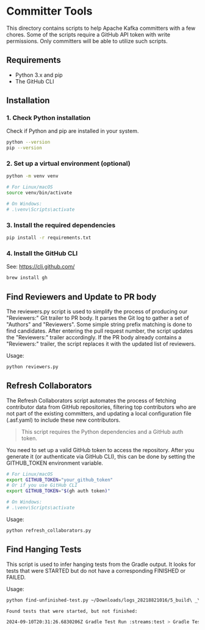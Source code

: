 # Committer Tools

This directory contains scripts to help Apache Kafka committers with a few chores.
Some of the scripts require a GitHub API token with write permissions. Only
committers will be able to utilize such scripts.

## Requirements

- Python 3.x and pip
- The GitHub CLI

## Installation

### 1. Check Python installation

Check if Python and pip are installed in your system.

```bash
python --version
pip --version
```

### 2. Set up a virtual environment (optional)

```bash
python -m venv venv

# For Linux/macOS
source venv/bin/activate

# On Windows:
# .\venv\Scripts\activate
```

### 3. Install the required dependencies

```bash
pip install -r requirements.txt
```

### 4. Install the GitHub CLI

See: https://cli.github.com/

```bash
brew install gh
```

## Find Reviewers and Update to PR body

The reviewers.py script is used to simplify the process of producing our "Reviewers:"
Git trailer to PR body. It parses the Git log to gather a set of "Authors" and "Reviewers". 
Some simple string prefix matching is done to find candidates. 
After entering the pull request number, the script updates the "Reviewers:" trailer accordingly. 
If the PR body already contains a "Reviewers:" trailer, the script replaces it with the updated list of reviewers.

Usage:

```bash
python reviewers.py
```

## Refresh Collaborators

The Refresh Collaborators script automates the process of fetching contributor
data from GitHub repositories, filtering top contributors who are not part of
the existing committers, and updating a local configuration file (.asf.yaml) to
include these new contributors.

> This script requires the Python dependencies and a GitHub auth token.

You need to set up a valid GitHub token to access the repository. After you
generate it (or authenticate via GitHub CLI), this can be done by setting the
GITHUB_TOKEN environment variable.

```bash
# For Linux/macOS
export GITHUB_TOKEN="your_github_token"
# Or if you use GitHub CLI
export GITHUB_TOKEN="$(gh auth token)"

# On Windows:
# .\venv\Scripts\activate
```

Usage:

```bash
python refresh_collaborators.py
```

## Find Hanging Tests

This script is used to infer hanging tests from the Gradle output. It looks for
tests that were STARTED but do not have a corresponding FINISHED or FAILED.

Usage:

```bash
python find-unfinished-test.py ~/Downloads/logs_28218821016/5_build\ _\ JUnit\ tests\ Java\ 11.txt

Found tests that were started, but not finished:

2024-09-10T20:31:26.6830206Z Gradle Test Run :streams:test > Gradle Test Executor 47 > StreamThreadTest > shouldReturnErrorIfProducerInstanceIdNotInitialized(boolean, boolean) > "shouldReturnErrorIfProducerInstanceIdNotInitialized(boolean, boolean).stateUpdaterEnabled=true, processingThreadsEnabled=true" STARTED
```
